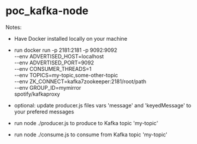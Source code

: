 # poc_kafka-node

Notes:
- Have Docker installed locally on your machine
- run docker run -p 2181:2181 -p 9092:9092 \
   --env ADVERTISED_HOST=localhost \
   --env ADVERTISED_PORT=9092 \
   --env CONSUMER_THREADS=1 \
   --env TOPICS=my-topic,some-other-topic \
   --env ZK_CONNECT=kafka7zookeeper:2181/root/path \
   --env GROUP_ID=mymirror \
   spotify/kafkaproxy

- optional: update producer.js files vars 'message' and 'keyedMessage' to your prefered messages

- run node ./producer.js to produce to Kafka topic 'my-topic'
- run node ./consume.js to consume from Kafka topic 'my-topic'
